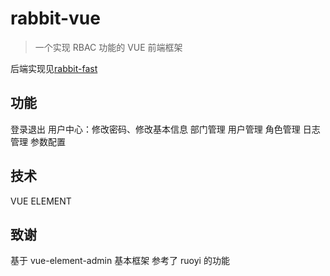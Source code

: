# rabbit-vue

> 一个实现 RBAC 功能的 VUE 前端框架

后端实现见[rabbit-fast](https://github.com/basicworld/rabbit-fast)

## 功能

登录退出
用户中心：修改密码、修改基本信息
部门管理
用户管理
角色管理
日志管理
参数配置

## 技术

VUE
ELEMENT

## 致谢

基于 vue-element-admin 基本框架
参考了 ruoyi 的功能
